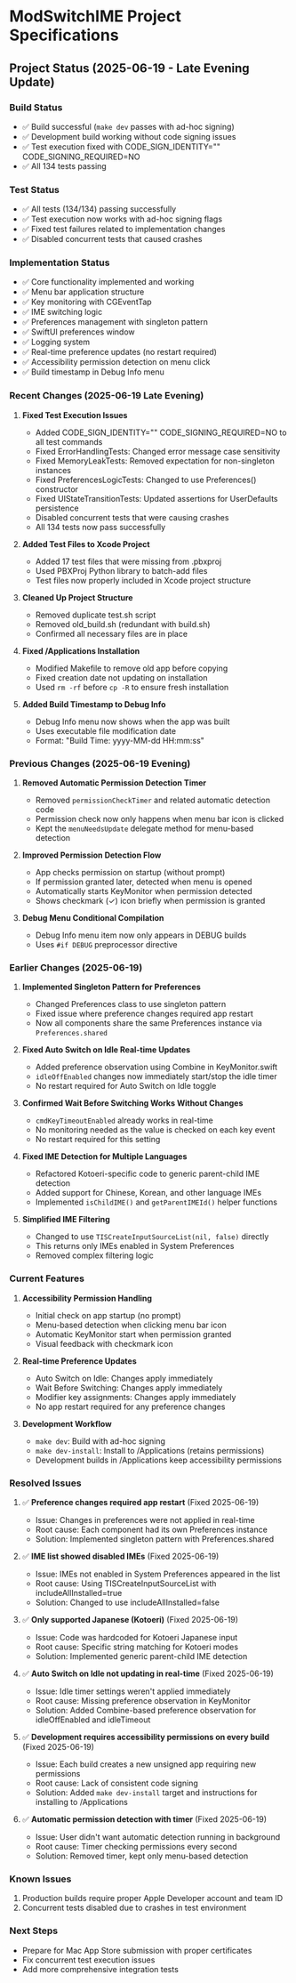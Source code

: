 # ModSwitchIME Project Specifications

## Project Status (2025-06-19 - Late Evening Update)

### Build Status
- ✅ Build successful (`make dev` passes with ad-hoc signing)
- ✅ Development build working without code signing issues
- ✅ Test execution fixed with CODE_SIGN_IDENTITY="" CODE_SIGNING_REQUIRED=NO
- ✅ All 134 tests passing

### Test Status
- ✅ All tests (134/134) passing successfully
- ✅ Test execution now works with ad-hoc signing flags
- ✅ Fixed test failures related to implementation changes
- ✅ Disabled concurrent tests that caused crashes

### Implementation Status
- ✅ Core functionality implemented and working
- ✅ Menu bar application structure
- ✅ Key monitoring with CGEventTap
- ✅ IME switching logic
- ✅ Preferences management with singleton pattern
- ✅ SwiftUI preferences window
- ✅ Logging system
- ✅ Real-time preference updates (no restart required)
- ✅ Accessibility permission detection on menu click
- ✅ Build timestamp in Debug Info menu

### Recent Changes (2025-06-19 Late Evening)

1. **Fixed Test Execution Issues**
   - Added CODE_SIGN_IDENTITY="" CODE_SIGNING_REQUIRED=NO to all test commands
   - Fixed ErrorHandlingTests: Changed error message case sensitivity
   - Fixed MemoryLeakTests: Removed expectation for non-singleton instances
   - Fixed PreferencesLogicTests: Changed to use Preferences() constructor
   - Fixed UIStateTransitionTests: Updated assertions for UserDefaults persistence
   - Disabled concurrent tests that were causing crashes
   - All 134 tests now pass successfully

2. **Added Test Files to Xcode Project**
   - Added 17 test files that were missing from .pbxproj
   - Used PBXProj Python library to batch-add files
   - Test files now properly included in Xcode project structure

3. **Cleaned Up Project Structure**
   - Removed duplicate test.sh script
   - Removed old_build.sh (redundant with build.sh)
   - Confirmed all necessary files are in place

4. **Fixed /Applications Installation**
   - Modified Makefile to remove old app before copying
   - Fixed creation date not updating on installation
   - Used `rm -rf` before `cp -R` to ensure fresh installation

5. **Added Build Timestamp to Debug Info**
   - Debug Info menu now shows when the app was built
   - Uses executable file modification date
   - Format: "Build Time: yyyy-MM-dd HH:mm:ss"

### Previous Changes (2025-06-19 Evening)

1. **Removed Automatic Permission Detection Timer**
   - Removed `permissionCheckTimer` and related automatic detection code
   - Permission check now only happens when menu bar icon is clicked
   - Kept the `menuNeedsUpdate` delegate method for menu-based detection

2. **Improved Permission Detection Flow**
   - App checks permission on startup (without prompt)
   - If permission granted later, detected when menu is opened
   - Automatically starts KeyMonitor when permission detected
   - Shows checkmark (✓) icon briefly when permission is granted

3. **Debug Menu Conditional Compilation**
   - Debug Info menu item now only appears in DEBUG builds
   - Uses `#if DEBUG` preprocessor directive

### Earlier Changes (2025-06-19)

1. **Implemented Singleton Pattern for Preferences**
   - Changed Preferences class to use singleton pattern
   - Fixed issue where preference changes required app restart
   - Now all components share the same Preferences instance via `Preferences.shared`

2. **Fixed Auto Switch on Idle Real-time Updates**
   - Added preference observation using Combine in KeyMonitor.swift
   - `idleOffEnabled` changes now immediately start/stop the idle timer
   - No restart required for Auto Switch on Idle toggle

3. **Confirmed Wait Before Switching Works Without Changes**
   - `cmdKeyTimeoutEnabled` already works in real-time
   - No monitoring needed as the value is checked on each key event
   - No restart required for this setting

4. **Fixed IME Detection for Multiple Languages**
   - Refactored Kotoeri-specific code to generic parent-child IME detection
   - Added support for Chinese, Korean, and other language IMEs
   - Implemented `isChildIME()` and `getParentIMEId()` helper functions

5. **Simplified IME Filtering**
   - Changed to use `TISCreateInputSourceList(nil, false)` directly
   - This returns only IMEs enabled in System Preferences
   - Removed complex filtering logic

### Current Features

1. **Accessibility Permission Handling**
   - Initial check on app startup (no prompt)
   - Menu-based detection when clicking menu bar icon
   - Automatic KeyMonitor start when permission granted
   - Visual feedback with checkmark icon

2. **Real-time Preference Updates**
   - Auto Switch on Idle: Changes apply immediately
   - Wait Before Switching: Changes apply immediately
   - Modifier key assignments: Changes apply immediately
   - No app restart required for any preference changes

3. **Development Workflow**
   - `make dev`: Build with ad-hoc signing
   - `make dev-install`: Install to /Applications (retains permissions)
   - Development builds in /Applications keep accessibility permissions


### Resolved Issues
1. ✅ **Preference changes required app restart** (Fixed 2025-06-19)
   - Issue: Changes in preferences were not applied in real-time
   - Root cause: Each component had its own Preferences instance
   - Solution: Implemented singleton pattern with Preferences.shared

2. ✅ **IME list showed disabled IMEs** (Fixed 2025-06-19)
   - Issue: IMEs not enabled in System Preferences appeared in the list
   - Root cause: Using TISCreateInputSourceList with includeAllInstalled=true
   - Solution: Changed to use includeAllInstalled=false

3. ✅ **Only supported Japanese (Kotoeri)** (Fixed 2025-06-19)
   - Issue: Code was hardcoded for Kotoeri Japanese input
   - Root cause: Specific string matching for Kotoeri modes
   - Solution: Implemented generic parent-child IME detection

4. ✅ **Auto Switch on Idle not updating in real-time** (Fixed 2025-06-19)
   - Issue: Idle timer settings weren't applied immediately
   - Root cause: Missing preference observation in KeyMonitor
   - Solution: Added Combine-based preference observation for idleOffEnabled and idleTimeout

5. ✅ **Development requires accessibility permissions on every build** (Fixed 2025-06-19)
   - Issue: Each build creates a new unsigned app requiring new permissions
   - Root cause: Lack of consistent code signing
   - Solution: Added `make dev-install` target and instructions for installing to /Applications

6. ✅ **Automatic permission detection with timer** (Fixed 2025-06-19)
   - Issue: User didn't want automatic detection running in background
   - Root cause: Timer checking permissions every second
   - Solution: Removed timer, kept only menu-based detection

### Known Issues
1. Production builds require proper Apple Developer account and team ID
2. Concurrent tests disabled due to crashes in test environment

### Next Steps
- Prepare for Mac App Store submission with proper certificates
- Fix concurrent test execution issues
- Add more comprehensive integration tests